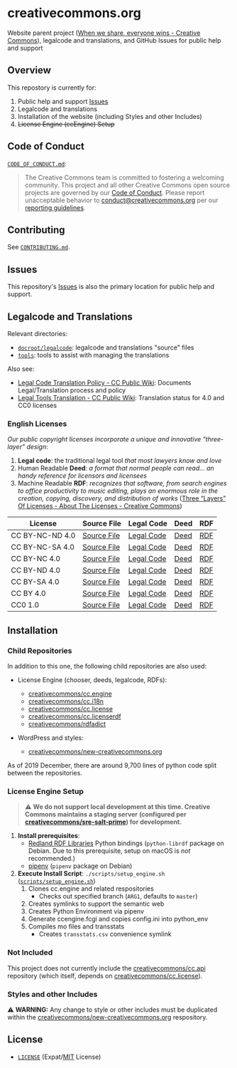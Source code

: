 # creativecommons.org

Website parent project ([When we share, everyone wins - Creative
Commons][ccorg]), legalcode and translations, and GitHub Issues for public
help and support

[ccorg]: https://creativecommons.org/


## Overview

This repostory is currently for:
1. Public help and support [Issues][issues]
2. Legalcode and translations
3. Installation of the website (including Styles and other Includes)
4. ~~License Engine (ccEngine) Setup~~

[issues]: https://github.com/creativecommons/creativecommons.org/issues


## Code of Conduct

[`CODE_OF_CONDUCT.md`](CODE_OF_CONDUCT.md):
> The Creative Commons team is committed to fostering a welcoming community.
> This project and all other Creative Commons open source projects are governed
> by our [Code of Conduct][code_of_conduct]. Please report unacceptable
> behavior to [conduct@creativecommons.org](mailto:conduct@creativecommons.org)
> per our [reporting guidelines][reporting_guide].

[code_of_conduct]:https://opensource.creativecommons.org/community/code-of-conduct/
[reporting_guide]:https://opensource.creativecommons.org/community/code-of-conduct/enforcement/


## Contributing

See [`CONTRIBUTING.md`](CONTRIBUTING.md).


## Issues

This repository's [Issues][issues] is also the primary location for public help
and support.


## Legalcode and Translations

Relevant directories:
- [`docroot/legalcode`](docroot/legalcode/): legalcode and translations "source" files
- [`tools`](tools/): tools to assist with managing the translations

Also see:
- [Legal Code Translation Policy - CC Public Wiki][translatepolicy]: Documents
  Legal/Translation process and policy
- [Legal Tools Translation - CC Public Wiki][fourstatus]: Translation status
  for 4.0 and CC0 licenses

[translatepolicy]: https://wiki.creativecommons.org/wiki/Legal_Code_Translation_Policy
[fourstatus]: https://wiki.creativecommons.org/wiki/Legal_Tools_Translation


### English Licenses
*Our public copyright licenses incorporate a unique and innovative
"three-layer" design*:
1. **Legal code**: the traditional legal tool *that most lawyers know and love*
2. Human Readable **Deed**: *a format that normal people can read... an handy
   reference for licensors and licensees*
3. Machine Readable **RDF**: *recognizes that software, from search engines to
   office productivity to music editing, plays an enormous role in the
   creation, copying, discovery, and distribution of works*
([Three “Layers” Of Licenses - About The Licenses - Creative
Commons][threelayer])

[threelayer]: https://creativecommons.org/licenses/#layers

License | Source File | Legal Code | Deed | RDF
------- | ----------- | ---------- | ---- | ---
CC BY-NC-ND 4.0 | [Source File][cc-by-nc-nd-source] | [Legal Code][cc-by-nc-nd-legalcode] | [Deed][cc-by-nc-nd-deed] | [RDF][cc-by-nc-nd-rdf]
CC BY-NC-SA 4.0 | [Source File][cc-by-nc-sa-source] | [Legal Code][cc-by-nc-sa-legalcode] | [Deed][cc-by-nc-sa-deed] | [RDF][cc-by-nc-sa-rdf]
CC BY-NC 4.0 | [Source File][cc-by-nc-source] | [Legal Code][cc-by-nc-legalcode] | [Deed][cc-by-nc-deed] | [RDF][cc-by-nc-rdf]
CC BY-ND 4.0 | [Source File][cc-by-nd-source] | [Legal Code][cc-by-nd-legalcode] | [Deed][cc-by-nd-deed] | [RDF][cc-by-nd-rdf]
CC BY-SA 4.0 | [Source File][cc-by-sa-source] | [Legal Code][cc-by-sa-legalcode] | [Deed][cc-by-sa-deed] | [RDF][cc-by-sa-rdf]
CC BY 4.0 | [Source File][cc-by-source] | [Legal Code][cc-by-legalcode] | [Deed][cc-by-deed] | [RDF][cc-by-rdf]
CC0 1.0 | [Source File][cc-zero-source] | [Legal Code][cc-zero-legalcode] | [Deed][cc-zero-deed] | [RDF][cc-zero-rdf]

[cc-by-nc-nd-source]: docroot/legalcode/by-nc-nd_4.0.html
[cc-by-nc-nd-legalcode]: https://creativecommons.org/licenses/by-nc-nd/4.0/legalcode.en
[cc-by-nc-nd-deed]: https://creativecommons.org/licenses/by-nc-nd/4.0/deed.en
[cc-by-nc-nd-rdf]: https://creativecommons.org/licenses/by-nc-nd/4.0/rdf

[cc-by-nc-sa-source]: docroot/legalcode/by-nc-sa_4.0.html
[cc-by-nc-sa-legalcode]: https://creativecommons.org/licenses/by-nc-sa/4.0/legalcode.en
[cc-by-nc-sa-deed]: https://creativecommons.org/licenses/by-nc-sa/4.0/deed.en
[cc-by-nc-sa-rdf]: https://creativecommons.org/licenses/by-nc-sa/4.0/rdf

[cc-by-nc-source]: docroot/legalcode/by-nc_4.0.html
[cc-by-nc-legalcode]: https://creativecommons.org/licenses/by-nc/4.0/legalcode.en
[cc-by-nc-deed]: https://creativecommons.org/licenses/by-nc/4.0/deed.en
[cc-by-nc-rdf]: https://creativecommons.org/licenses/by-nc/4.0/rdf

[cc-by-nd-source]: docroot/legalcode/by-nd_4.0.html
[cc-by-nd-legalcode]: https://creativecommons.org/licenses/by-nd/4.0/legalcode.en
[cc-by-nd-deed]: https://creativecommons.org/licenses/by-nd/4.0/deed.en
[cc-by-nd-rdf]: https://creativecommons.org/licenses/by-nd/4.0/rdf

[cc-by-sa-source]: docroot/legalcode/by-sa_4.0.html
[cc-by-sa-legalcode]: https://creativecommons.org/licenses/by-sa/4.0/legalcode.en
[cc-by-sa-deed]: https://creativecommons.org/licenses/by-sa/4.0/deed.en
[cc-by-sa-rdf]: https://creativecommons.org/licenses/by-sa/4.0/rdf

[cc-by-source]: docroot/legalcode/by_4.0.html
[cc-by-legalcode]: https://creativecommons.org/licenses/by/4.0/legalcode.en
[cc-by-deed]: https://creativecommons.org/licenses/by/4.0/deed.en
[cc-by-rdf]: https://creativecommons.org/licenses/by/4.0/rdf

[cc-zero-source]: docroot/legalcode/zero_1.0.html
[cc-zero-legalcode]: https://creativecommons.org/publicdomain/zero/1.0/legalcode.en
[cc-zero-deed]: https://creativecommons.org/publicdomain/zero/1.0/deed.en
[cc-zero-rdf]: https://creativecommons.org/publicdomain/zero/1.0/rdf


## Installation


### Child Repositories

In addition to this one, the following child repositories are also used:

- License Engine (chooser, deeds, legalcode, RDFs):

  - [creativecommons/cc.engine][ccengine]
  - [creativecommons/cc.i18n][cci18n]
  - [creativecommons/cc.license][cclicense]
  - [creativecommons/cc.licenserdf][cclicenserdf]
  - [creativecommons/rdfadict][rdfadict]

- WordPress and styles:

  - [creativecommons/new-creativecommons.org][neworg]

[ccengine]: https://github.com/creativecommons/cc.engine
[cci18n]: https://github.com/creativecommons/cc.i18n
[cclicense]: https://github.com/creativecommons/cc.license
[cclicenserdf]: https://github.com/creativecommons/cc.licenserdf
[rdfadict]: https://github.com/creativecommons/rdfadict

As of 2019 December, there are around 9,700 lines of python code split between
the repositories.


### License Engine Setup

> :warning: **We do not support local development at this time. Creative
> Commons maintains a staging server (configured per
> [creativecommons/sre-salt-prime][sre-salt-prime]) for development.**

1. **Install prerequisites**:
   - [Redland RDF Libraries][redland] Python bindings (`python-librdf` package
     on Debian. Due to this prerequisite, setup on macOS is *not* recommended.)
   - [pipenv][pipenvdocs] (`pipenv` package on Debian)
2. **Execute Install Script**: `./scripts/setup_engine.sh`
   ([`scripts/setup_engine.sh`](scripts/setup_engine.sh))
   1. Clones cc.engine and related respositories
      - Checks out specified branch (`ARG1`, defaults to `master`)
   2. Creates symlinks to support the semantic web
   3. Creates Python Environment via pipenv
   4. Generate ccengine.fcgi and copies config.ini into python_env
   5. Compiles mo files and transstats
      - Creates `transstats.csv` convenience symlink

[sre-salt-prime]: https://github.com/creativecommons/sre-salt-prime
[pipenvdocs]:https://pipenv.readthedocs.io/en/latest/
[redland]: http://librdf.org/


### Not Included

This project does not currently include the [creativecommons/cc.api][ccapi]
repository (which itself, depends on [creativecommons/cc.license][cclicense]).

[ccapi]: https://github.com/creativecommons/cc.api


### Styles and other Includes

:warning: **WARNING:** Any change to style or other includes must be duplicated
within the [creativecommons/new-creativecommons.org][neworg] respository.

[neworg]: https://github.com/creativecommons/new-creativecommons.org


## License

- [`LICENSE`](LICENSE) (Expat/[MIT][mit] License)

[mit]: http://www.opensource.org/licenses/MIT "The MIT License | Open Source Initiative"
